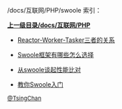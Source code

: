 /docs/互联网/PHP/swoole 索引：


**[上一级目录/docs/互联网/PHP](/docs/互联网/PHP/index.md)**

- [Reactor-Worker-Tasker三者的关系](/docs/互联网/PHP/swoole/Reactor-Worker-Tasker三者的关系.md)

- [Swoole框架有哪些怎么选择](/docs/互联网/PHP/swoole/Swoole框架有哪些怎么选择.md)

- [从swoole谈起性能比对](/docs/互联网/PHP/swoole/从swoole谈起性能比对.md)

- [教你Swoole入门](/docs/互联网/PHP/swoole/教你Swoole入门.md)


<font size=2 color='grey'> [@TsingChan](https://github.com/tsingchan) </font>